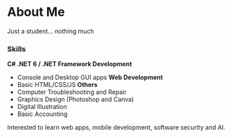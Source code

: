 # About Me  
Just a student... nothing much

### Skills  
**C# .NET 6 / .NET Framework Development**  
- Console and Desktop GUI apps 
**Web Development**  
- Basic HTML/CSS/JS
**Others**  
- Computer Troubleshooting and Repair
- Graphics Design (Photoshop and Canva)
- Digital Illustration
- Basic Accounting

Interested to learn web apps, mobile development, software security and AI.

